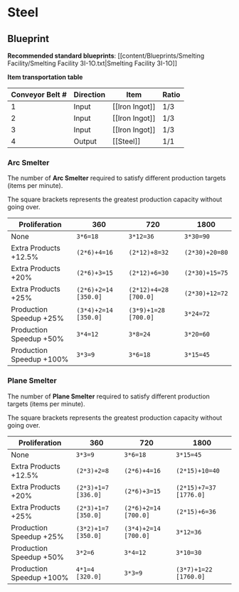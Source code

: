 # Steel

## Blueprint

**Recommended standard blueprints**: [[content/Blueprints/Smelting Facility/Smelting Facility 3I-1O.txt|Smelting Facility 3I-1O]]

**Item transportation table**

| Conveyor Belt # | Direction | Item           | Ratio |
| --------------- | --------- | -------------- | ----- |
| 1               | Input     | [[Iron Ingot]] | 1/3   |
| 2               | Input     | [[Iron Ingot]] | 1/3   |
| 3               | Input     | [[Iron Ingot]] | 1/3   |
| 4               | Output    | [[Steel]]      | 1/1   |

### Arc Smelter

The number of **Arc Smelter** required to satisfy different production targets (items per minute).

The square brackets represents the greatest production capacity without going over.

| Proliferation            | 360                  | 720                   | 1800           |
| ------------------------ | -------------------- | --------------------- | -------------- |
| None                     | `3*6=18`             | `3*12=36`             | `3*30=90`      |
| Extra Products +12.5%    | `(2*6)+4=16`         | `(2*12)+8=32`         | `(2*30)+20=80` |
| Extra Products +20%      | `(2*6)+3=15`         | `(2*12)+6=30`         | `(2*30)+15=75` |
| Extra Products +25%      | `(2*6)+2=14 [350.0]` | `(2*12)+4=28 [700.0]` | `(2*30)+12=72` |
| Production Speedup +25%  | `(3*4)+2=14 [350.0]` | `(3*9)+1=28 [700.0]`  | `3*24=72`      |
| Production Speedup +50%  | `3*4=12`             | `3*8=24`              | `3*20=60`      |
| Production Speedup +100% | `3*3=9`              | `3*6=18`              | `3*15=45`      |

### Plane Smelter

The number of **Plane Smelter** required to satisfy different production targets (items per minute).

The square brackets represents the greatest production capacity without going over.

| Proliferation            | 360                 | 720                  | 1800                   |
| ------------------------ | ------------------- | -------------------- | ---------------------- |
| None                     | `3*3=9`             | `3*6=18`             | `3*15=45`              |
| Extra Products +12.5%    | `(2*3)+2=8`         | `(2*6)+4=16`         | `(2*15)+10=40`         |
| Extra Products +20%      | `(2*3)+1=7 [336.0]` | `(2*6)+3=15`         | `(2*15)+7=37 [1776.0]` |
| Extra Products +25%      | `(2*3)+1=7 [350.0]` | `(2*6)+2=14 [700.0]` | `(2*15)+6=36`          |
| Production Speedup +25%  | `(3*2)+1=7 [350.0]` | `(3*4)+2=14 [700.0]` | `3*12=36`              |
| Production Speedup +50%  | `3*2=6`             | `3*4=12`             | `3*10=30`              |
| Production Speedup +100% | `4*1=4 [320.0]`     | `3*3=9`              | `(3*7)+1=22 [1760.0]`  |
